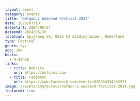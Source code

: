 ```yaml
---
layout: event
category: events
title: "Defqon.1 Weekend Festival 2024"
date: 2023/07/10
datestart: 2024/06/27
dateend: 2024/06/30
location: Spijkweg 30, 8256 RJ Biddinghuizen, Nederland
type: Festival
genre: xyz
age: 18+
hosts:
  - Q-dance
links:
  - title: Website
    url: https://defqon1.com
  - title: Facebook
    url: https://www.facebook.com/events/838924394232971
image: /assets/img/events/defqon-1-weekend-festival-2024.jpg
featured: true
---
```

